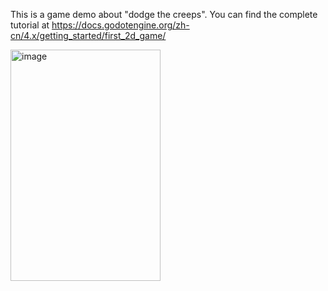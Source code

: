 This is a game demo about "dodge the creeps".
You can find the complete tutorial at https://docs.godotengine.org/zh-cn/4.x/getting_started/first_2d_game/

<img width="240" height="370" alt="image" src="https://github.com/user-attachments/assets/2559624f-23ec-41f3-845e-7ed77bb11f08" />

